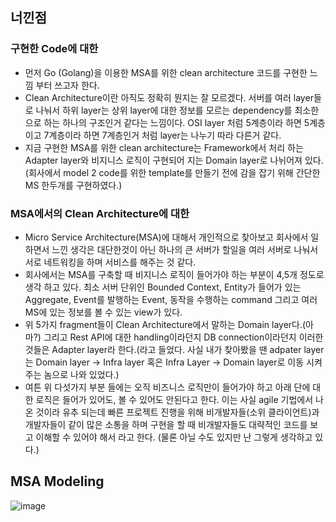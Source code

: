 ## 너낀점 

### 구현한 Code에 대한 
- 먼저 Go (Golang)을 이용한 MSA를 위한 clean architecture 코드를 구현한 느낌 부터 쓰고자 한다. 
- Clean Architecture이란 아직도 정확히 뭔지는 잘 모르겠다. 서버를 여러 layer들로 나눠서 하위 layer는 상위 layer에 대한 정보를 모르는 dependency를 최소한으로 하는 하나의 구조인거 같다는 느낌이다. OSI layer 처럼 5계층이라 하면 5계층이고 7계층이라 하면 7계층인거 처럼 layer는 나누기 따라 다른거 같다. 
- 지금 구현한 MSA를 위한 clean architecture는 Framework에서 처리 하는 Adapter layer와 비지니스 로직이 구현되어 지는 Domain layer로 나뉘어져 있다. (회사에서 model 2 code를 위한 template를 만들기 전에 감을 잡기 위해 간단한 MS 한두개를 구현하였다.)

### MSA에서의 Clean Architecture에 대한 
- Micro Service Architecture(MSA)에 대해서 개인적으로 찾아보고 회사에서 일하면서 느낀 생각은 대단한것이 아닌 하나의 큰 서버가 할일을 여러 서버로 나눠서 서로 네트워킹을 하며 서비스를 해주는 것 같다. 
- 회사에서는 MSA를 구축할 때 비지니스 로직이 들어가야 하는 부분이 4,5개 정도로 생각 하고 있다. 최소 서버 단위인 Bounded Context, Entity가 들어가 있는 Aggregate, Event를 발행하는 Event, 동작을 수행하는 command 그리고 여러 MS에 있는 정보를 볼 수 있는 view가 있다. 
- 위 5가지 fragment들이 Clean Architecture에서 말하는 Domain layer다.(아마?) 그리고 Rest API에 대한 handling이라던지 DB connection이라던지 이러한 것들은 Adapter layer라 한다.(라고 들었다. 사실 내가 찾아봤을 땐 adpater layer는 Domain layer -> Infra layer 혹은 Infra Layer -> Domain layer로 이동 시켜 주는 놈으로 나와 있었다.)
- 여튼 위 다섯가지 부분 들에는 오직 비즈니스 로직만이 들어가야 하고 아래 단에 대한 로직은 들어가 있어도, 볼 수 있어도 안된다고 한다. 이는 사실 agile 기법에서 나온 것이라 유추 되는데 빠른 프로젝트 진행을 위해 비개발자들(소위 클라이언트)과 개발자들이 같이 많은 소통을 하며 구현을 할 때 비개발자들도 대략적인 코드를 보고 이해할 수 있어야 해서 라고 한다. (물론 아닐 수도 있지만 난 그렇게 생각하고 있다.)

## MSA Modeling

![image](https://user-images.githubusercontent.com/43136526/125438507-ee1b4b3d-e3f8-456d-aff0-e90ef35a7375.png)